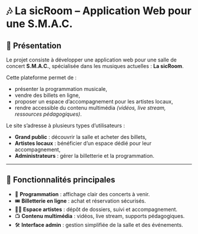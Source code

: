 # 🎶 La sicRoom – Application Web pour une S.M.A.C.

## 📌 Présentation  

Le projet consiste à développer une application web pour une salle de concert **S.M.A.C.**, spécialisée dans les musiques actuelles : **La sicRoom**.  

Cette plateforme permet de :  
- présenter la programmation musicale,  
- vendre des billets en ligne,  
- proposer un espace d’accompagnement pour les artistes locaux,  
- rendre accessible du contenu multimédia *(vidéos, live stream, ressources pédagogiques)*.  

Le site s’adresse à plusieurs types d’utilisateurs :  
- **Grand public** : découvrir la salle et acheter des billets,  
- **Artistes locaux** : bénéficier d’un espace dédié pour leur accompagnement,  
- **Administrateurs** : gérer la billetterie et la programmation.  

---

## 🚀 Fonctionnalités principales  

- 🎤 **Programmation** : affichage clair des concerts à venir.  
- 🎟 **Billetterie en ligne** : achat et réservation sécurisés.  
- 👩‍🎤 **Espace artistes** : dépôt de dossiers, suivi et accompagnement.  
- 📺 **Contenu multimédia** : vidéos, live stream, supports pédagogiques.  
- 🛠 **Interface admin** : gestion simplifiée de la salle et des événements.  








